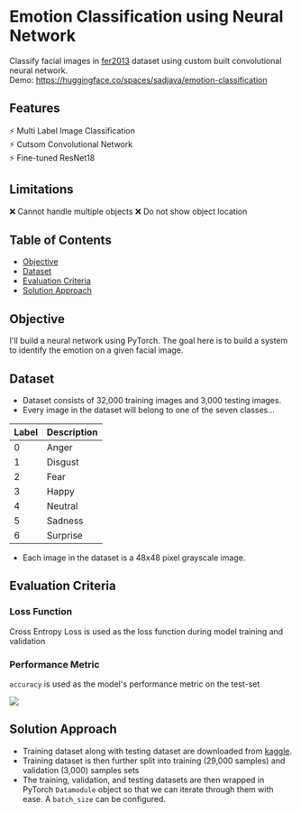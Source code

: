 # Emotion Classification using Neural Network 
Classify facial images in [fer2013](https://www.kaggle.com/datasets/deadskull7/fer2013) dataset using custom built convolutional neural network.  
Demo: https://huggingface.co/spaces/sadjava/emotion-classification

## Features
⚡ Multi Label Image Classification  
⚡ Cutsom Convolutional Network  
⚡ Fine-tuned ResNet18

## Limitations
❌ Cannot handle multiple objects
❌ Do not show object location

## Table of Contents
- [Objective](#objective)
- [Dataset](#dataset)
- [Evaluation Criteria](#evaluation-criteria)
- [Solution Approach](#solution-approach)

## Objective
I'll build a neural network using PyTorch. The goal here is to build a system to identify the emotion on a given facial image.

## Dataset
- Dataset consists of 32,000 training images and 3,000 testing images.
- Every image in the dataset will belong to one of the seven classes...

| Label	| Description |
|--- | ---|
|0|	Anger|
|1|	Disgust|
|2|	Fear|
|3|	Happy|
|4|	Neutral|
|5|	Sadness|
|6|	Surprise|

- Each image in the dataset is a 48x48 pixel grayscale image.


## Evaluation Criteria

### Loss Function  
Cross Entropy Loss is used as the loss function during model training and validation 

### Performance Metric
`accuracy` is used as the model's performance metric on the test-set 

<img src="https://github.com/sssingh/fashion-mnist-classification/blob/master/assets/accuracy.png?raw=true">

## Solution Approach
- Training dataset along with testing dataset are downloaded from [kaggle](https://www.kaggle.com/datasets/deadskull7/fer2013).
- Training dataset is then further split into training (29,000 samples) and validation (3,000) samples sets
- The training, validation, and testing datasets are then wrapped in PyTorch `Datamodule` object so that we can iterate through them with ease. A `batch_size` can be configured.

